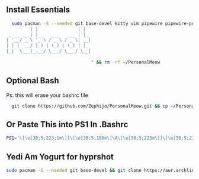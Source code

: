 ## Install Essentials 

```bash
  sudo pacman -S --needed git base-devel kitty vim pipewire pipewire-pulse wofi dolphin hyprlock hypridle hyprpaper waybar -y && git clone https://github.com/Zephijo/PersonalMeow.git && cp -r ~/PersonalMeow/hypr/ ~/.config/ && cp -r ~/PersonalMeow/kitty/ ~/.config/ && cp -r ~/PersonalMeow/neofetch/ ~/.config/ && cp -r ~/PersonalMeow/waybar/ ~/.config/ && echo "          _                 _   
         | |               | |  
 _ __ ___| |__   ___   ___ | |_ 
| '__/ _ \ '_ \ / _ \ / _ \| __|
| | |  __/ |_) | (_) | (_) | |_ 
|_|  \___|_.__/ \___/ \___/ \__|
                                
                                " && rm -rf ~/PersonalMeow
```

## Optional Bash

Ps: this will erase your bashrc file

```bash
  git clone https://github.com/Zephijo/PersonalMeow.git && cp ~/PersonalMeow/bashrc ~/.bashrc && rm -rf ~/PersonalMeow
```

## Or Paste This into PS1 In .Bashrc

```bash
PS1='\[\e[38;5;223;1m\][\[\e[38;5;186m\]\A\[\e[38;5;223m\]]\[\e[38;5;218m\]@\[\e[38;5;149m\]\u\[\e[38;5;212m\]~\w\[\e[0m\]\n \[\e[38;5;142;1m\]~\[\e[38;5;212m\]\\$\[\e[0m\]'
```

## Yedi Am Yogurt for hyprshot

```bash
sudo pacman -S --needed git base-devel && git clone https://aur.archlinux.org/yay.git && cd yay && makepkg -si && yay -S hyprshot
```
